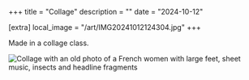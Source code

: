 +++
title = "Collage"
description = ""
date = "2024-10-12"

[extra]
local_image = "/art/IMG20241012124304.jpg"
+++

Made in a collage class.

![Collage with an old photo of a French women with large feet, sheet music, insects and headline fragments](/art/IMG20241012124304.jpg)